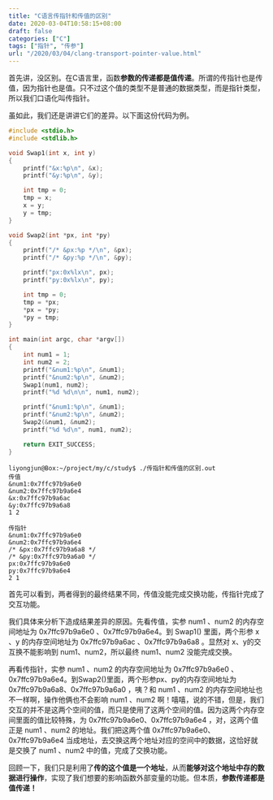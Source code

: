 ```yaml
---
title: "C语言传指针和传值的区别"
date: 2020-03-04T10:58:15+08:00
draft: false
categories: ["C"]
tags: ["指针", "传参"]
url: "/2020/03/04/clang-transport-pointer-value.html"
---
```


首先讲，没区别。在C语言里，函数**参数的传递都是值传递**。所谓的传指针也是传值，因为指针也是值。只不过这个值的类型不是普通的数据类型，而是指针类型，所以我们口语化叫传指针。

虽如此，我们还是讲讲它们的差异。以下面这份代码为例。

```c
#include <stdio.h>
#include <stdlib.h>

void Swap1(int x, int y)
{
    printf("&x:%p\n", &x);
    printf("&y:%p\n", &y);

    int tmp = 0;
    tmp = x;
    x = y;
    y = tmp;
}

void Swap2(int *px, int *py)
{
    printf("/* &px:%p */\n", &px);
    printf("/* &py:%p */\n", &py);

    printf("px:0x%lx\n", px);
    printf("py:0x%lx\n", py);

    int tmp = 0;
    tmp = *px;
    *px = *py;
    *py = tmp;
}

int main(int argc, char *argv[])
{
    int num1 = 1;
    int num2 = 2;
    printf("&num1:%p\n", &num1);
    printf("&num2:%p\n", &num2);
    Swap1(num1, num2);
    printf("%d %d\n\n", num1, num2);

    printf("&num1:%p\n", &num1);
    printf("&num2:%p\n", &num2);
    Swap2(&num1, &num2);
    printf("%d %d\n", num1, num2);

    return EXIT_SUCCESS;
}

```

```shell
liyongjun@Box:~/project/my/c/study$ ./传指针和传值的区别.out 
传值
&num1:0x7ffc97b9a6e0
&num2:0x7ffc97b9a6e4
&x:0x7ffc97b9a6ac
&y:0x7ffc97b9a6a8
1 2

传指针
&num1:0x7ffc97b9a6e0
&num2:0x7ffc97b9a6e4
/* &px:0x7ffc97b9a6a8 */
/* &py:0x7ffc97b9a6a0 */
px:0x7ffc97b9a6e0
py:0x7ffc97b9a6e4
2 1
```

首先可以看到，两者得到的最终结果不同，传值没能完成交换功能，传指针完成了交互功能。

我们具体来分析下造成结果差异的原因。先看传值，实参 num1 、num2 的内存空间地址为 0x7ffc97b9a6e0 、0x7ffc97b9a6e4。到 Swap1() 里面，两个形参 x 、y 的内存空间地址为 0x7ffc97b9a6ac 、0x7ffc97b9a6a8 。显然对 x、y的交互换不能影响到 num1、num2，所以最终 num1、num2 没能完成交换。

再看传指针，实参 num1 、num2 的内存空间地址为 0x7ffc97b9a6e0 、0x7ffc97b9a6e4。到Swap2()里面，两个形参px、py的内存空间地址为 0x7ffc97b9a6a8、0x7ffc97b9a6a0 ，咦？和 num1 、num2 的内存空间地址也不一样啊，操作他俩也不会影响 num1 、num2 啊！嘻嘻，说的不错，但是，我们交互的并不是这两个空间的值，而只是使用了这两个空间的值。因为这两个内存空间里面的值比较特殊，为 0x7ffc97b9a6e0、0x7ffc97b9a6e4 ，对，这两个值正是 num1 、num2 的地址。我们把这两个值 0x7ffc97b9a6e0、0x7ffc97b9a6e4 当成地址，去交换这两个地址对应的空间中的数据，这恰好就是交换了 num1 、num2 中的值，完成了交换功能。

回顾一下，我们只是利用了**传的这个值是一个地址**，从而**能够对这个地址中存的数据进行操作**，实现了我们想要的影响函数外部变量的功能。但本质，**参数传递都是值传递！**
